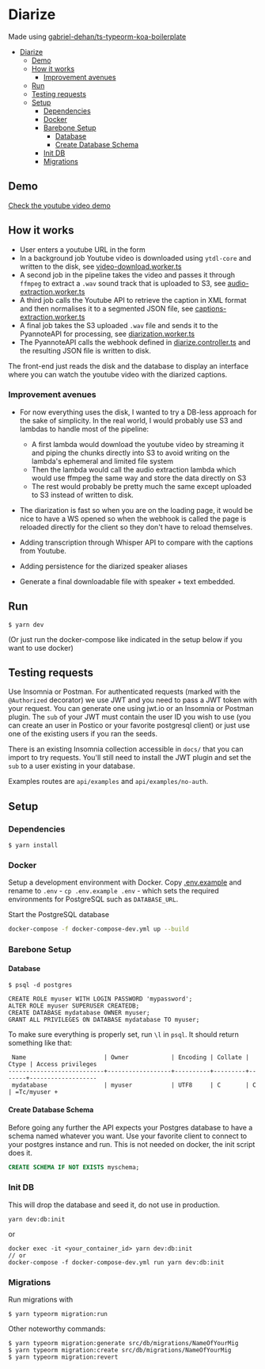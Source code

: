 # Diarize

Made using [gabriel-dehan/ts-typeorm-koa-boilerplate](https://github.com/gabriel-dehan/ts-typeorm-koa-boilerplate)

- [Diarize](#diarize)
  - [Demo](#demo)
  - [How it works](#how-it-works)
    - [Improvement avenues](#improvement-avenues)
  - [Run](#run)
  - [Testing requests](#testing-requests)
  - [Setup](#setup)
    - [Dependencies](#dependencies)
    - [Docker](#docker)
    - [Barebone Setup](#barebone-setup)
      - [Database](#database)
      - [Create Database Schema](#create-database-schema)
    - [Init DB](#init-db)
    - [Migrations](#migrations)

## Demo

[Check the youtube video demo](https://www.youtube.com/watch?v=uTHZmDGUQ7c)

## How it works

- User enters a youtube URL in the form
- In a background job Youtube video is downloaded using `ytdl-core` and written to the disk, see [video-download.worker.ts](https://github.com/gabriel-dehan/pyannote-checker/blob/main/src/jobs/workers/video-download.worker.ts)
- A second job in  the pipeline takes the video and passes it through `ffmpeg` to extract a `.wav` sound track that is uploaded to S3, see [audio-extraction.worker.ts](https://github.com/gabriel-dehan/pyannote-checker/blob/main/src/jobs/workers/audio-extraction.worker.ts)
- A third job calls the Youtube API to retrieve the caption in XML format and then normalises it to a segmented JSON file, see [captions-extraction.worker.ts](https://github.com/gabriel-dehan/pyannote-checker/blob/main/src/jobs/workers/captions-extraction.worker.ts)
- A final job takes the S3 uploaded `.wav` file and sends it to the PyannoteAPI for processing, see [diarization.worker.ts](https://github.com/gabriel-dehan/pyannote-checker/blob/main/src/jobs/workers/diarization.worker.ts)
- The PyannoteAPI calls the webhook defined in [diarize.controller.ts](https://github.com/gabriel-dehan/pyannote-checker/blob/main/src/controllers/diarize.controller.ts) and the resulting JSON file is written to disk.

The front-end just reads the disk and the database to display an interface where you can watch the youtube video with the diarized captions.

### Improvement avenues

- For now everything uses the disk, I wanted to try a DB-less approach for the sake of simplicity. In the real world, I would probably use S3 and lambdas to handle most of the pipeline:
  - A first lambda would download the youtube video by streaming it and piping the chunks directly into S3 to avoid writing on the lambda's ephemeral and limited file system
  - Then the lambda would call the audio extraction lambda which would use ffmpeg the same way and store the data directly on S3
  - The rest would probably be pretty much the same except uploaded to S3 instead of written to disk.

- The diarization is fast so when you are on the loading page, it would be nice  to have a WS opened so when the webhook is called the page is reloaded directly for the client so they don't have to reload themselves.

- Adding transcription through Whisper API to compare with the captions from Youtube.
- Adding persistence for the diarized speaker aliases
- Generate a final downloadable file with speaker + text embedded.

## Run

```
$ yarn dev
```

(Or just run the docker-compose like indicated in the setup below if you want to use docker)

## Testing requests

Use Insomnia or Postman.
For authenticated requests (marked with the `@Authorized` decorator) we use JWT and you need to pass a JWT token with your request.
You can generate one using jwt.io or an Insomnia or Postman plugin.
The `sub` of your JWT must contain the user ID you wish to use (you can create an user in Postico or your favorite postgresql client) or just use one of the existing users if you ran the seeds.

There is an existing Insomnia collection accessible in `docs/` that you can import to try requests. You'll still need to install the JWT plugin and set the `sub` to a user existing in your database.

Examples routes are `api/examples` and `api/examples/no-auth`.

## Setup

### Dependencies

```
$ yarn install
```

### Docker

Setup a development environment with Docker. Copy [.env.example](./.env.example) and rename to `.env` - `cp .env.example .env` - which sets the required environments for PostgreSQL such as `DATABASE_URL`.

Start the PostgreSQL database

```bash
docker-compose -f docker-compose-dev.yml up --build
```

### Barebone Setup

#### Database

```
$ psql -d postgres
```

```
CREATE ROLE myuser WITH LOGIN PASSWORD 'mypassword';
ALTER ROLE myuser SUPERUSER CREATEDB;
CREATE DATABASE mydatabase OWNER myuser;
GRANT ALL PRIVILEGES ON DATABASE mydatabase TO myuser;
```

To make sure everything is properly set, run `\l` in `psql`. It should return something like that:

```
 Name                      | Owner            | Encoding | Collate | Ctype | Access privileges
---------------------------+------------------+----------+---------+-------+-------------------
 mydatabase                | myuser           | UTF8     | C       | C     | =Tc/myuser +
```

#### Create Database Schema

Before going any further the API expects your Postgres database to have a schema named whatever you want. Use your favorite client to connect to your postgres instance and run.
This is not needed on docker, the init script does it.

```sql
CREATE SCHEMA IF NOT EXISTS myschema;
```

### Init DB

This will drop the database and seed it, do not use in production.

```
yarn dev:db:init
```

or

```
docker exec -it <your_container_id> yarn dev:db:init
// or
docker-compose -f docker-compose-dev.yml run yarn dev:db:init
```

### Migrations

Run migrations with

```
$ yarn typeorm migration:run
```

Other noteworthy commands:

```
$ yarn typeorm migration:generate src/db/migrations/NameOfYourMig
$ yarn typeorm migration:create src/db/migrations/NameOfYourMig
$ yarn typeorm migration:revert
```
